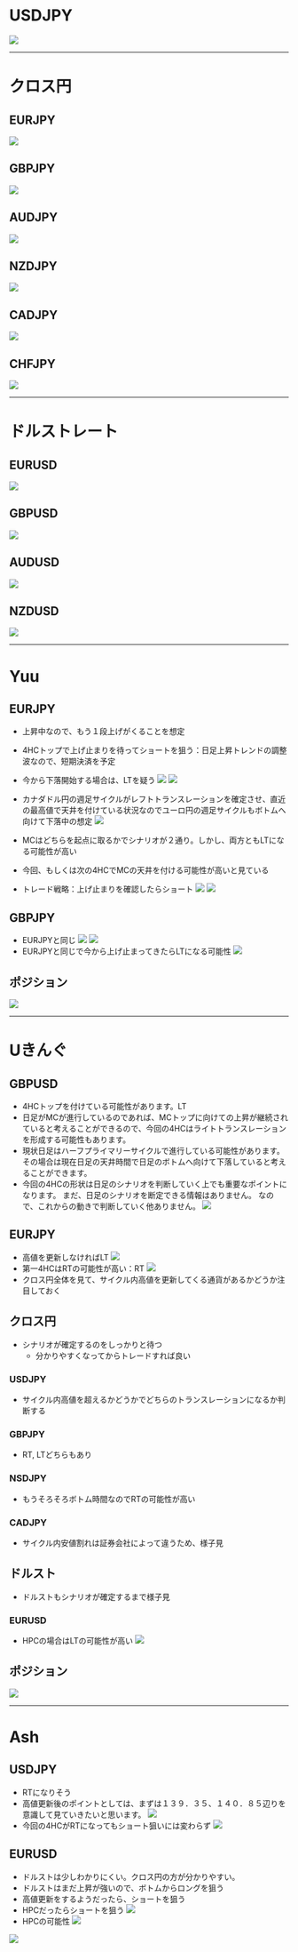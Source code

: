 # USDJPY
![](2022-12-13-08-05-56.png)

---
# クロス円
## EURJPY
![](2022-12-13-08-06-52.png)

## GBPJPY
![](2022-12-13-08-07-20.png)

## AUDJPY
![](2022-12-13-08-08-03.png)

## NZDJPY
![](2022-12-13-08-08-23.png)

## CADJPY
![](2022-12-13-08-10-06.png)

## CHFJPY
![](2022-12-13-08-10-42.png)

---
# ドルストレート
## EURUSD
![](2022-12-13-08-11-56.png)

## GBPUSD
![](2022-12-13-08-12-21.png)

## AUDUSD
![](2022-12-13-08-12-46.png)

## NZDUSD
![](2022-12-13-08-13-23.png)

---
# Yuu
## EURJPY
- 上昇中なので、もう１段上げがくることを想定
- 4HCトップで上げ止まりを待ってショートを狙う：日足上昇トレンドの調整波なので、短期決済を予定
- 今から下落開始する場合は、LTを疑う
![](yuu/2022-12-12-12-05-51.png)
![](yuu/2022-12-12-12-07-10.png)

- カナダドル円の週足サイクルがレフトトランスレーションを確定させ、直近の最高値で天井を付けている状況なのでユーロ円の週足サイクルもボトムへ向けて下落中の想定
![](yuu/2022-12-12-18-58-21.png)

- MCはどちらを起点に取るかでシナリオが２通り。しかし、両方ともLTになる可能性が高い
- 今回、もしくは次の4HCでMCの天井を付ける可能性が高いと見ている
- トレード戦略：上げ止まりを確認したらショート
![](yuu/2022-12-12-19-00-41.png)
![](yuu/2022-12-12-19-01-41.png)

## GBPJPY
- EURJPYと同じ
![](yuu/2022-12-12-12-09-54.png)
![](yuu/2022-12-12-12-10-37.png)
- EURJPYと同じで今から上げ止まってきたらLTになる可能性
![](yuu/2022-12-12-12-11-28.png)

## ポジション
![](yuu/2022-12-12-19-04-08.png)

---
# Uきんぐ
## GBPUSD
- 4HCトップを付けている可能性があります。LT
- 日足がMCが進行しているのであれば、MCトップに向けての上昇が継続されていると考えることができるので、今回の4HCはライトトランスレーションを形成する可能性もあります。
- 現状日足はハーフプライマリーサイクルで進行している可能性があります。
  その場合は現在日足の天井時間で日足のボトムへ向けて下落していると考えることができます。
- 今回の4HCの形状は日足のシナリオを判断していく上でも重要なポイントになります。
  まだ、日足のシナリオを断定できる情報はありません。
  なので、これからの動きで判断していく他ありません。
![](uk/2022-12-12-12-13-27.png)

## EURJPY
- 高値を更新しなければLT
![](uk/2022-12-12-12-19-03.png)
- 第一4HCはRTの可能性が高い：RT
![](uk/2022-12-12-12-20-11.png)
- クロス円全体を見て、サイクル内高値を更新してくる通貨があるかどうか注目しておく

## クロス円
- シナリオが確定するのをしっかりと待つ
  - 分かりやすくなってからトレードすれば良い

### USDJPY
- サイクル内高値を超えるかどうかでどちらのトランスレーションになるか判断する

### GBPJPY
- RT, LTどちらもあり

### NSDJPY
- もうそろそろボトム時間なのでRTの可能性が高い

### CADJPY
- サイクル内安値割れは証券会社によって違うため、様子見

## ドルスト
- ドルストもシナリオが確定するまで様子見

### EURUSD
- HPCの場合はLTの可能性が高い
![](uk/2022-12-12-12-30-22.png)

## ポジション
![](uk/2022-12-12-12-16-00.png)

---
# Ash
## USDJPY
- RTになりそう
- 高値更新後のポイントとしては、まずは１３９．３５、１４０．８５辺りを意識して見ていきたいと思います。
![](ash/2022-12-12-19-06-58.png)
- 今回の4HCがRTになってもショート狙いには変わらず
![](ash/2022-12-12-19-08-10.png)

## EURUSD
- ドルストは少しわかりにくい。クロス円の方が分かりやすい。
- ドルストはまだ上昇が強いので、ボトムからロングを狙う
- 高値更新をするようだったら、ショートを狙う
- HPCだったらショートを狙う
![](ash/2022-12-12-19-12-52.png)
- HPCの可能性
![](ash/2022-12-12-19-13-51.png)

![](ash/2022-12-13-17-19-59.png)
